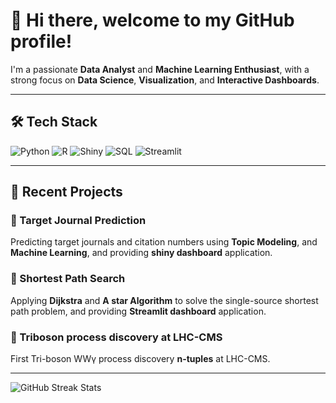 # 👋 Hi there, welcome to my GitHub profile!

I'm a passionate **Data Analyst** and **Machine Learning Enthusiast**, with a strong focus on **Data Science**, **Visualization**, and **Interactive Dashboards**.

---

## 🛠️ Tech Stack

![Python](https://img.shields.io/badge/-Python-3776AB?logo=python&logoColor=white&style=flat)
![R](https://img.shields.io/badge/-R-276DC3?logo=r&logoColor=white&style=flat)
![Shiny](https://img.shields.io/badge/-ShinyApps.io-276DC3?logo=shiny&logoColor=white&style=flat)
![SQL](https://img.shields.io/badge/-SQL-003B57?logo=postgresql&logoColor=white&style=flat)
![Streamlit](https://img.shields.io/badge/-Streamlit-FF4B4B?logo=streamlit&logoColor=white&style=flat)

---
## 📂 Recent Projects
### 🎯 Target Journal Prediction 
Predicting target journals and citation numbers using **Topic Modeling**, and **Machine Learning**, and providing **shiny dashboard** application.
### 🎯 Shortest Path Search
Applying **Dijkstra** and **A star Algorithm** to solve the single-source shortest path problem, and providing **Streamlit dashboard** application.
### 🎯 Triboson process discovery at LHC-CMS
  First Tri-boson WW&gamma; process discovery **n-tuples** at LHC-CMS.

---

![GitHub Streak Stats](https://streak-stats.demolab.com?user=phy-guanzh&theme=radical)
